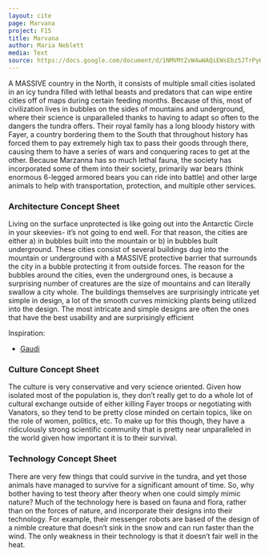 ```yaml
---
layout: cite
page: Marvana
project: F15
title: Marvana
author: Maria Neblett
media: Text
source: https://docs.google.com/document/d/1NMVMtZvW4wWAQiEWsEbz5JTrPyHgKU9KS8RNLc1lGoE/edit?usp=sharing
---
```

A MASSIVE country in the North, it consists of multiple small cities isolated in an icy tundra filled with lethal beasts and predators that can wipe entire cities off of maps during certain feeding months. Because of this, most of civilization lives in bubbles on the sides of mountains and underground, where their science is unparalleled thanks to having to adapt so often to the dangers the tundra offers. Their royal family has a long bloody history with Fayer, a country bordering them to the South that throughout history has forced them to pay extremely high tax to pass their goods through there, causing them to have a series of wars and conquering races to get at the other. Because Marzanna has so much lethal fauna, the society has incorporated some of them into their society, primarily war bears (think enormous 6-legged armored bears you can ride into battle) and other large animals to help with transportation, protection, and multiple other services.

### Architecture Concept Sheet

Living on the surface unprotected is like going out into the Antarctic Circle in your skeevies- it’s not going to end well. For that reason, the cities are either a) in bubbles built into the mountain or b) in bubbles built underground. These cities consist of several buildings dug into the mountain or underground with a MASSIVE protective barrier that surrounds the city in a bubble protecting it from outside forces. The reason for the bubbles around the cities, even the underground ones, is because a surprising number of creatures are the size of mountains and can literally swallow a city whole. The buildings themselves are surprisingly intricate yet simple in design, a lot of the smooth curves mimicking plants being utilized into the design. The most intricate and simple designs are often the ones that have the best usability and are surprisingly efficient

Inspiration:

- [Gaudi](https://www.google.com/search?q=bubble+cities&espv=2&biw=1366&bih=667&source=lnms&tbm=isch&sa=X&ved=0CAYQ_AUoAWoVChMI5cO5qNKJyAIVRI4NCh2w1w8j#tbm=isch&q=gaudi)

### Culture Concept Sheet

The culture is very conservative and very science oriented. Given how isolated most of the population is, they don’t really get to do a whole lot of cultural exchange outside of either killing Fayer troops or negotiating with Vanators, so they tend to be pretty close minded on certain topics, like on the role of women, politics, etc. To make up for this though, they have a ridiculously strong scientific community that is pretty near unparalleled in the world given how important it is to their survival.

### Technology Concept Sheet

There are very few things that could survive in the tundra, and yet those animals have managed to survive for a significant amount of time. So, why bother having to test theory after theory when one could simply mimic nature? Much of the technology here is based on fauna and flora, rather than on the forces of nature, and incorporate their designs into their technology. For example, their messenger robots are based of the design of a nimble creature that doesn’t sink in the snow and can run faster than the wind. The only weakness in their technology is that it doesn’t fair well in the heat.
